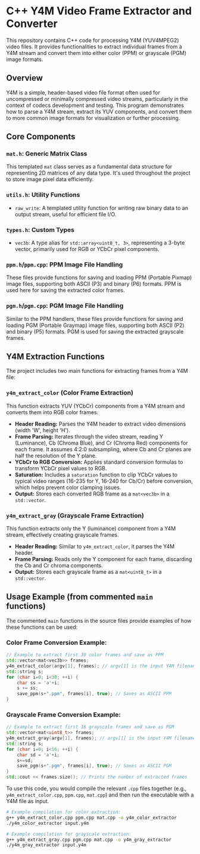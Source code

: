 # C++ Y4M Video Frame Extractor and Converter

This repository contains C++ code for processing Y4M (YUV4MPEG2) video files. It provides functionalities to extract individual frames from a Y4M stream and convert them into either color (PPM) or grayscale (PGM) image formats.

## Overview

Y4M is a simple, header-based video file format often used for uncompressed or minimally compressed video streams, particularly in the context of codecs development and testing. This program demonstrates how to parse a Y4M stream, extract its YUV components, and convert them to more common image formats for visualization or further processing.

## Core Components

### `mat.h`: Generic Matrix Class

This templated `mat` class serves as a fundamental data structure for representing 2D matrices of any data type. It's used throughout the project to store image pixel data efficiently.

### `utils.h`: Utility Functions

-   `raw_write`: A templated utility function for writing raw binary data to an output stream, useful for efficient file I/O.

### `types.h`: Custom Types

-   `vec3b`: A type alias for `std::array<uint8_t, 3>`, representing a 3-byte vector, primarily used for RGB or YCbCr pixel components.

### `ppm.h`/`ppm.cpp`: PPM Image File Handling

These files provide functions for saving and loading PPM (Portable Pixmap) image files, supporting both ASCII (P3) and binary (P6) formats. PPM is used here for saving the extracted color frames.

### `pgm.h`/`pgm.cpp`: PGM Image File Handling

Similar to the PPM handlers, these files provide functions for saving and loading PGM (Portable Graymap) image files, supporting both ASCII (P2) and binary (P5) formats. PGM is used for saving the extracted grayscale frames.

## Y4M Extraction Functions

The project includes two main functions for extracting frames from a Y4M file:

### `y4m_extract_color` (Color Frame Extraction)

This function extracts YUV (YCbCr) components from a Y4M stream and converts them into RGB color frames.

-   **Header Reading:** Parses the Y4M header to extract video dimensions (width 'W', height 'H').
-   **Frame Parsing:** Iterates through the video stream, reading Y (Luminance), Cb (Chroma Blue), and Cr (Chroma Red) components for each frame. It assumes 4:2:0 subsampling, where Cb and Cr planes are half the resolution of the Y plane.
-   **YCbCr to RGB Conversion:** Applies standard conversion formulas to transform YCbCr pixel values to RGB.
-   **Saturation:** Includes a `saturation` function to clip YCbCr values to typical video ranges (16-235 for Y, 16-240 for Cb/Cr) before conversion, which helps prevent color clamping issues.
-   **Output:** Stores each converted RGB frame as a `mat<vec3b>` in a `std::vector`.

### `y4m_extract_gray` (Grayscale Frame Extraction)

This function extracts only the Y (luminance) component from a Y4M stream, effectively creating grayscale frames.

-   **Header Reading:** Similar to `y4m_extract_color`, it parses the Y4M header.
-   **Frame Parsing:** Reads only the Y component for each frame, discarding the Cb and Cr chroma components.
-   **Output:** Stores each grayscale frame as a `mat<uint8_t>` in a `std::vector`.

## Usage Example (from commented `main` functions)

The commented `main` functions in the source files provide examples of how these functions can be used:

### Color Frame Conversion Example:

```cpp
// Example to extract first 30 color frames and save as PPM
std::vector<mat<vec3b>> frames;
y4m_extract_color(argv[1], frames); // argv[1] is the input Y4M filename
std::string s;
for (char i=0; i<30; ++i) {
    char ss = 'a'+i;
    s += ss;
    save_ppm(s+".ppm", frames[i], true); // Saves as ASCII PPM
}
```

### Grayscale Frame Conversion Example:

```cpp
// Example to extract first 16 grayscale frames and save as PGM
std::vector<mat<uint8_t>> frames;
y4m_extract_gray(argv[1], frames); // argv[1] is the input Y4M filename
std::string s;
for (char i=0; i<16; ++i) {
    char sd = 'a'+i;
    s+=sd;
    save_pgm(s+".pgm", frames[i], true); // Saves as ASCII PGM
}
std::cout << frames.size(); // Prints the number of extracted frames
```

To use this code, you would compile the relevant `.cpp` files together (e.g., `y4m_extract_color.cpp`, `ppm.cpp`, `mat.cpp`) and then run the executable with a Y4M file as input.

```bash
# Example compilation for color extraction:
g++ y4m_extract_color.cpp ppm.cpp mat.cpp -o y4m_color_extractor
./y4m_color_extractor input.y4m

# Example compilation for grayscale extraction:
g++ y4m_extract_gray.cpp pgm.cpp mat.cpp -o y4m_gray_extractor
./y4m_gray_extractor input.y4m
```
